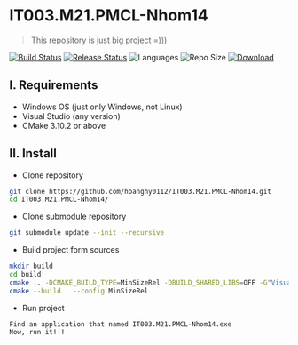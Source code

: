 # IT003.M21.PMCL-Nhom14
> This repository is just big project =)))  

[![Build Status](https://img.shields.io/github/workflow/status/hoanghy0112/IT003.M21.PMCL-Nhom14/Build%20Project?style=for-the-badge)](https://github.com/hoanghy0112/IT003.M21.PMCL-Nhom14/actions)
[![Release Status](https://img.shields.io/github/workflow/status/hoanghy0112/IT003.M21.PMCL-Nhom14/Lastest%20Release?label=RELEASE&style=for-the-badge)](https://github.com/hoanghy0112/IT003.M21.PMCL-Nhom14/actions)
![Languages](https://img.shields.io/github/languages/top/hoanghy0112/IT003.M21.PMCL-Nhom14?style=for-the-badge)
![Repo Size](https://img.shields.io/github/repo-size/hoanghy0112/IT003.M21.PMCL-Nhom14?style=for-the-badge)
[![Download](https://img.shields.io/github/downloads/hoanghy0112/IT003.M21.PMCL-Nhom14/v1.x.x/total?style=for-the-badge)](https://github.com/hoanghy0112/IT003.M21.PMCL-Nhom14/releases/tag/v1.x.x)

## I. Requirements
- Windows OS (just only Windows, not Linux)
- Visual Studio (any version)
- CMake 3.10.2 or above

## II. Install
- Clone repository
```bash
git clone https://github.com/hoanghy0112/IT003.M21.PMCL-Nhom14.git
cd IT003.M21.PMCL-Nhom14/
```

- Clone submodule repository
```bash
git submodule update --init --recursive
```

- Build project form sources
```bash
mkdir build
cd build
cmake .. -DCMAKE_BUILD_TYPE=MinSizeRel -DBUILD_SHARED_LIBS=OFF -G"Visual Studio 17 2022" -Ax64
cmake --build . --config MinSizeRel
```

- Run project
```
Find an application that named IT003.M21.PMCL-Nhom14.exe
Now, run it!!!
```
